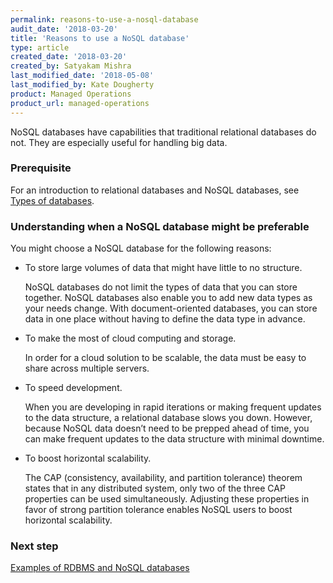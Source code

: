 ```yaml
---
permalink: reasons-to-use-a-nosql-database
audit_date: '2018-03-20'
title: 'Reasons to use a NoSQL database'
type: article
created_date: '2018-03-20'
created_by: Satyakam Mishra
last_modified_date: '2018-05-08'
last_modified_by: Kate Dougherty
product: Managed Operations
product_url: managed-operations
---
```


NoSQL databases have capabilities that traditional relational databases do
not. They are especially useful for handling big data.

### Prerequisite

For an introduction to relational databases and NoSQL databases, see [Types of
databases](/support/how-to/types-of-databases).

### Understanding when a NoSQL database might be preferable

You might choose a NoSQL database for the following reasons:

- To store large volumes of data that might have little to no structure.

  NoSQL databases do not limit the types of data that you can store together.
  NoSQL databases also enable you to add new data types as your needs change.
  With document-oriented databases, you can store data in one place without
  having to define the data type in advance.

- To make the most of cloud computing and storage.

  In order for a cloud solution to be scalable, the data must be easy to share
  across multiple servers.

- To speed development.

  When you are developing in rapid iterations or making frequent updates to
  the data structure, a relational database slows you down. However, because
  NoSQL data doesn’t need to be prepped ahead of time, you can make frequent
  updates to the data structure with minimal downtime.

- To boost horizontal scalability.

  The CAP (consistency, availability, and partition tolerance) theorem states
  that in any distributed system, only two of the three CAP properties can be
  used simultaneously. Adjusting these properties in favor of strong partition
  tolerance enables NoSQL users to boost horizontal scalability.

### Next step

[Examples of RDBMS and NoSQL databases](/support/how-to/examples-of-rdbms-and-nosql-databases/)

